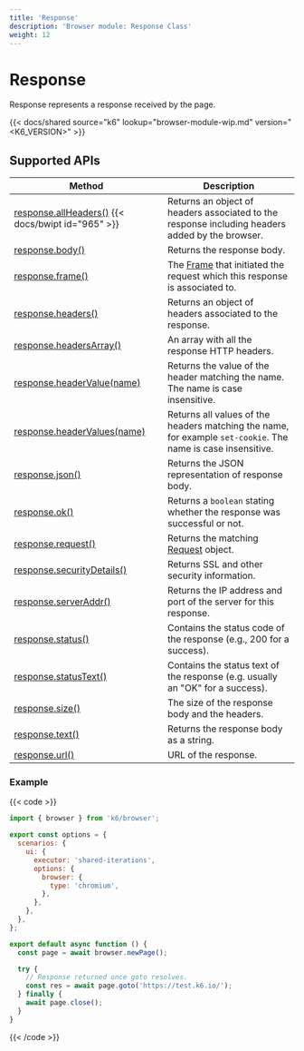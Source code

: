 ```yaml
---
title: 'Response'
description: 'Browser module: Response Class'
weight: 12
---
```


# Response

Response represents a response received by the page.

{{< docs/shared source="k6" lookup="browser-module-wip.md" version="<K6_VERSION>" >}}

## Supported APIs

| Method                                                                                                                                                   | Description                                                                                                                                                          |
| -------------------------------------------------------------------------------------------------------------------------------------------------------- | -------------------------------------------------------------------------------------------------------------------------------------------------------------------- |
| [response.allHeaders()](https://grafana.com/docs/k6/<K6_VERSION>/javascript-api/k6-browser/response/allheaders) {{< docs/bwipt id="965" >}} | Returns an object of headers associated to the response including headers added by the browser.                                                                      |
| [response.body()](https://grafana.com/docs/k6/<K6_VERSION>/javascript-api/k6-browser/response/body)                                         | Returns the response body.                                                                                                                                           |
| [response.frame()](https://grafana.com/docs/k6/<K6_VERSION>/javascript-api/k6-browser/response/frame)                                       | The [Frame](https://grafana.com/docs/k6/<K6_VERSION>/javascript-api/k6-browser/frame/) that initiated the request which this response is associated to. |
| [response.headers()](https://grafana.com/docs/k6/<K6_VERSION>/javascript-api/k6-browser/response/headers)                                   | Returns an object of headers associated to the response.                                                                                                             |
| [response.headersArray()](https://grafana.com/docs/k6/<K6_VERSION>/javascript-api/k6-browser/response/headersarray)                         | An array with all the response HTTP headers.                                                                                                                         |
| [response.headerValue(name)](https://grafana.com/docs/k6/<K6_VERSION>/javascript-api/k6-browser/response/headervalue)                       | Returns the value of the header matching the name. The name is case insensitive.                                                                                     |
| [response.headerValues(name)](https://grafana.com/docs/k6/<K6_VERSION>/javascript-api/k6-browser/response/headervalues)                     | Returns all values of the headers matching the name, for example `set-cookie`. The name is case insensitive.                                                         |
| [response.json()](https://grafana.com/docs/k6/<K6_VERSION>/javascript-api/k6-browser/response/json)                                         | Returns the JSON representation of response body.                                                                                                                    |
| [response.ok()](https://grafana.com/docs/k6/<K6_VERSION>/javascript-api/k6-browser/response/ok)                                             | Returns a `boolean` stating whether the response was successful or not.                                                                                              |
| [response.request()](https://grafana.com/docs/k6/<K6_VERSION>/javascript-api/k6-browser/response/request)                                   | Returns the matching [Request](https://grafana.com/docs/k6/<K6_VERSION>/javascript-api/k6-browser/request) object.                                      |
| [response.securityDetails()](https://grafana.com/docs/k6/<K6_VERSION>/javascript-api/k6-browser/response/securitydetails)                   | Returns SSL and other security information.                                                                                                                          |
| [response.serverAddr()](https://grafana.com/docs/k6/<K6_VERSION>/javascript-api/k6-browser/response/serveraddr)                             | Returns the IP address and port of the server for this response.                                                                                                     |
| [response.status()](https://grafana.com/docs/k6/<K6_VERSION>/javascript-api/k6-browser/response/status)                                     | Contains the status code of the response (e.g., 200 for a success).                                                                                                  |
| [response.statusText()](https://grafana.com/docs/k6/<K6_VERSION>/javascript-api/k6-browser/response/statustext)                             | Contains the status text of the response (e.g. usually an "OK" for a success).                                                                                       |
| [response.size()](https://grafana.com/docs/k6/<K6_VERSION>/javascript-api/k6-browser/response/size)                                         | The size of the response body and the headers.                                                                                                                       |
| [response.text()](https://grafana.com/docs/k6/<K6_VERSION>/javascript-api/k6-browser/response/text)                                         | Returns the response body as a string.                                                                                                                               |
| [response.url()](https://grafana.com/docs/k6/<K6_VERSION>/javascript-api/k6-browser/response/url)                                           | URL of the response.                                                                                                                                                 |

### Example

{{< code >}}

```javascript
import { browser } from 'k6/browser';

export const options = {
  scenarios: {
    ui: {
      executor: 'shared-iterations',
      options: {
        browser: {
          type: 'chromium',
        },
      },
    },
  },
};

export default async function () {
  const page = await browser.newPage();

  try {
    // Response returned once goto resolves.
    const res = await page.goto('https://test.k6.io/');
  } finally {
    await page.close();
  }
}
```

{{< /code >}}
